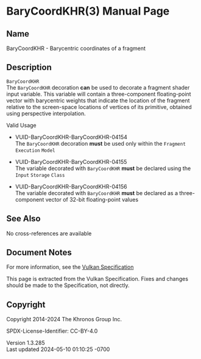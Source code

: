 # BaryCoordKHR(3) Manual Page

## Name

BaryCoordKHR - Barycentric coordinates of a fragment



## <a href="#_description" class="anchor"></a>Description

`BaryCoordKHR`  
The `BaryCoordKHR` decoration **can** be used to decorate a fragment
shader input variable. This variable will contain a three-component
floating-point vector with barycentric weights that indicate the
location of the fragment relative to the screen-space locations of
vertices of its primitive, obtained using perspective interpolation.

Valid Usage

- <a href="#VUID-BaryCoordKHR-BaryCoordKHR-04154"
  id="VUID-BaryCoordKHR-BaryCoordKHR-04154"></a>
  VUID-BaryCoordKHR-BaryCoordKHR-04154  
  The `BaryCoordKHR` decoration **must** be used only within the
  `Fragment` `Execution` `Model`

- <a href="#VUID-BaryCoordKHR-BaryCoordKHR-04155"
  id="VUID-BaryCoordKHR-BaryCoordKHR-04155"></a>
  VUID-BaryCoordKHR-BaryCoordKHR-04155  
  The variable decorated with `BaryCoordKHR` **must** be declared using
  the `Input` `Storage` `Class`

- <a href="#VUID-BaryCoordKHR-BaryCoordKHR-04156"
  id="VUID-BaryCoordKHR-BaryCoordKHR-04156"></a>
  VUID-BaryCoordKHR-BaryCoordKHR-04156  
  The variable decorated with `BaryCoordKHR` **must** be declared as a
  three-component vector of 32-bit floating-point values

## <a href="#_see_also" class="anchor"></a>See Also

No cross-references are available

## <a href="#_document_notes" class="anchor"></a>Document Notes

For more information, see the <a
href="https://registry.khronos.org/vulkan/specs/1.3-extensions/html/vkspec.html#BaryCoordKHR"
target="_blank" rel="noopener">Vulkan Specification</a>

This page is extracted from the Vulkan Specification. Fixes and changes
should be made to the Specification, not directly.

## <a href="#_copyright" class="anchor"></a>Copyright

Copyright 2014-2024 The Khronos Group Inc.

SPDX-License-Identifier: CC-BY-4.0

Version 1.3.285  
Last updated 2024-05-10 01:10:25 -0700
